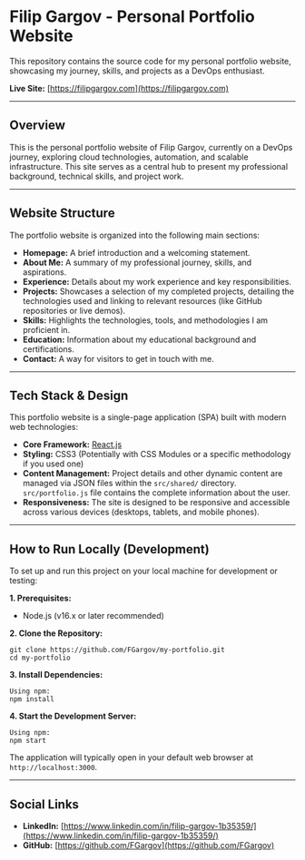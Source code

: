 # Filip Gargov - Personal Portfolio Website

This repository contains the source code for my personal portfolio website, showcasing my journey, skills, and projects as a DevOps enthusiast.

**Live Site:** [https://filipgargov.com](https://filipgargov.com)

---

## Overview

This is the personal portfolio website of Filip Gargov, currently on a DevOps journey, exploring cloud technologies, automation, and scalable infrastructure. This site serves as a central hub to present my professional background, technical skills, and project work.

---

## Website Structure

The portfolio website is organized into the following main sections:

- **Homepage:** A brief introduction and a welcoming statement.
- **About Me:** A summary of my professional journey, skills, and aspirations.
- **Experience:** Details about my work experience and key responsibilities.
- **Projects:** Showcases a selection of my completed projects, detailing the technologies used and linking to relevant resources (like GitHub repositories or live demos).
- **Skills:** Highlights the technologies, tools, and methodologies I am proficient in.
- **Education:** Information about my educational background and certifications.
- **Contact:** A way for visitors to get in touch with me.

---

## Tech Stack & Design

This portfolio website is a single-page application (SPA) built with modern web technologies:

- **Core Framework:** [React.js](https://reactjs.org/)
- **Styling:** CSS3 (Potentially with CSS Modules or a specific methodology if you used one)
- **Content Management:** Project details and other dynamic content are managed via JSON files within the `src/shared/` directory. `src/portfolio.js` file contains the complete information about the user.
- **Responsiveness:** The site is designed to be responsive and accessible across various devices (desktops, tablets, and mobile phones).

---

## How to Run Locally (Development)

To set up and run this project on your local machine for development or testing:

**1. Prerequisites:**

- Node.js (v16.x or later recommended)

**2. Clone the Repository:**

    git clone https://github.com/FGargov/my-portfolio.git
    cd my-portfolio

**3. Install Dependencies:**

    Using npm:
    npm install

**4. Start the Development Server:**

    Using npm:
    npm start

The application will typically open in your default web browser at `http://localhost:3000`.

---

## Social Links

- **LinkedIn:** [https://www.linkedin.com/in/filip-gargov-1b35359/](https://www.linkedin.com/in/filip-gargov-1b35359/)
- **GitHub:** [https://github.com/FGargov](https://github.com/FGargov)
